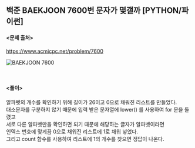 ## 백준 BAEKJOON 7600번 문자가 몇갤까 [PYTHON/파이썬]

#### <문제 출처><br>
https://www.acmicpc.net/problem/7600

![BAEKJOON 7600](https://blog.kakaocdn.net/dn/bndcIS/btrQsDUGeSO/81DkGZKeVcYE125tzm1xU0/img.png)

<br>

#### <풀이><br>

알파벳의 개수를 확인하기 위해 길이가 26이고 0으로 채워진 리스트를 만들었다.  
대소문자를 구분하지 않기 때문에 입력 받은 문자열에 lower() 를 사용하여 for 문을 돌렸고  
서로 다른 알파벳만을 확인하면 되기 때문에 해당하는 글자가 알파벳이라면  
인덱스 번호에 맞게끔 0으로 채워진 리스트에 1로 채워 넣었다.  
그리고 count 함수를 사용하여 리스트에 1의 개수를 찾으면 정답이 나온다.  